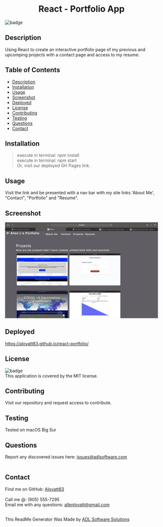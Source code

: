 <h1 align="center">React - Portfolio App</h1>
  
![badge](https://img.shields.io/badge/license-MIT-orange)<br />

## Description
Using React to create an interactive portfolio page of my previous and upcomping projects with a contact page and access to my resume.

## Table of Contents
- [Description](#description)
- [Installation](#installation)
- [Usage](#usage)
- [Screenshot](#screenshot)
- [Deployed](#deployed)
- [License](#license)
- [Contributing](#contributing)
- [Testing](#testing)
- [Questions](#questions)
- [Contact](#contact)

## Installation
> execute in terminal: npm install<br />
> execute in terminal: npm start<br />
> Or, visit our deployed GH Pages link.<br />

## Usage
Visit the link and be presented with a nav bar with my site links 'About Me', "Contact", "Portfolio" and "Resume".
## Screenshot
![Homepage Screenshot](./public/screenshot.jpg)


## Deployed
https://alovatt83.github.io/react-portfolio/

## License
![badge](https://img.shields.io/badge/license-MIT-orange)
<br />
This application is covered by the MIT license. 

## Contributing
Visit our repository and request access to contribute.

## Testing
Tested on macOS Big Sur

## Questions
Report any discovered issues here: issues@adlsoftware.com<br />
<br />

## Contact
Find me on GitHub: [Alovatt83](https://github.com/Alovatt83)<br />
<br />
Call me @: (905) 555-7295
<br />
Email me with any questions: allenlovatt@gmail.com<br /><br />

This ReadMe Generator Was Made by [ADL Software Solutions](https://github.com/alovatt83/ReadMe-Generator)

